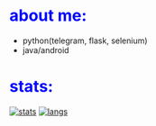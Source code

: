 <h1 style="color:blue;">about me:</h1>

- python(telegram, flask, selenium) 
- java/android 

<h1 style="color:blue;">stats:</h1>

[![stats](https://github-readme-stats.vercel.app/api?username=artkegor&theme=material-palenight)](https://github.com/artkegor)
[![langs](https://github-readme-stats.vercel.app/api/top-langs/?username=artkegor&exclude_repo=dotfiles&langs_count=8&layout=compact&theme=material-palenight)](https://github.com/artkegor?tab=repositories)
